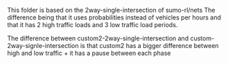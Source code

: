 This folder is based on the 2way-single-intersection of sumo-rl/nets
The difference being that it uses probabilities instead of vehicles per hours
and that it has 2 high traffic loads and 3 low traffic load periods.

The difference between custom2-2way-single-intersection and custom-2way-signle-intersection is that custom2 has a bigger difference between high and low traffic + it has a pause between each phase
